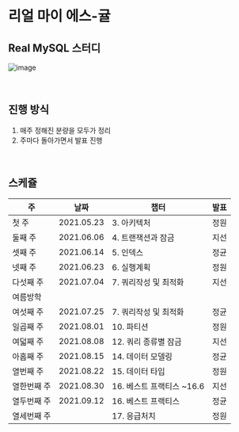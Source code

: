 # 리얼 마이 에스-귤

## Real MySQL 스터디
![image](https://user-images.githubusercontent.com/41745717/118490464-ed3af080-b758-11eb-9ed6-fd2515374232.png)

<br>

## 진행 방식
1. 매주 정해진 분량을 모두가 정리
2. 주마다 돌아가면서 발표 진행

<br>

## 스케쥴
|주|날짜|챕터|발표|
|--|--|--|--|
|첫 주|2021.05.23|3. 아키텍처|정원|
|둘째 주|2021.06.06|4. 트랜잭션과 잠금|지선|
|셋째 주|2021.06.14|5. 인덱스|정균|
|넷째 주|2021.06.23|6. 실행계획|정원|
|다섯째 주|2021.07.04|7. 쿼리작성 및 최적화|지선|
|여름방학|||
|여섯째 주|2021.07.25|7. 쿼리작성 및 최적화|정균|
|일곱째 주|2021.08.01|10. 파티션|정원|
|여덟째 주|2021.08.08|12. 쿼리 종류별 잠금|지선|
|아홉째 주|2021.08.15|14. 데이터 모델링|정균|
|열번째 주|2021.08.22|15. 데이터 타입|정원|
|열한번째 주|2021.08.30|16. 베스트 프랙티스 ~16.6|지선|
|열두번째 주|2021.09.12|16. 베스트 프랙티스|정균|
|열세번째 주||17. 응급처치|정원|
